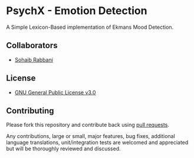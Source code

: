 # PsychX -  Emotion Detection
A Simple Lexicon-Based implementation of Ekmans Mood Detection.


## Collaborators

* [Sohaib Rabbani](https://github.com/sohaibrabbani)

## License

* [GNU General Public License v3.0](https://www.gnu.org/licenses/gpl-3.0.en.html)

## Contributing

Please fork this repository and contribute back using
[pull requests](https://github.com/sohaibrabbani/GUI-traversal-of-Multiple-Search-Algorithms-Using-N-Tier-Architecture/pulls).

Any contributions, large or small, major features, bug fixes, additional
language translations, unit/integration tests are welcomed and appreciated
but will be thoroughly reviewed and discussed.
